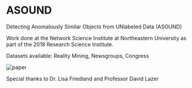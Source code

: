# ASOUND

Detecting Anomalously Similar Objects from UNlabeled Data (ASOUND)

Work done at the Network Science Institute at Northeastern University as part of the 2018 Research Science Institute.

Datasets available: Reality Mining, Newsgroups, Congress

![paper](https://drive.google.com/file/d/1Ma9a182GtiSZ_m88jyEwzVWLlKIlVQpM/view?usp=sharing)

Special thanks to Dr. Lisa Friedland and Professor David Lazer
